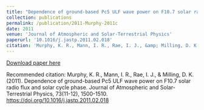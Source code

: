 ```yaml
---
title: "Dependence of ground-based Pc5 ULF wave power on F10.7 solar radio flux and solar cycle phase"
collection: publications
permalink: /publication/2011-Murphy-2011c
date: 2011
venue: 'Journal of Atmospheric and Solar-Terrestrial Physics'
paperurl: '10.1016/j.jastp.2011.02.018'
citation: 'Murphy, K. R., Mann, I. R., Rae, I. J., &amp; Milling, D. K. (2011). Dependence of ground-based Pc5 ULF wave power on F10.7 solar radio flux and solar cycle phase. Journal of Atmospheric and Solar-Terrestrial Physics, 73(11-12), 1500-1510. https://doi.org/10.1016/j.jastp.2011.02.018'
---
```

[Download paper here](10.1016/j.jastp.2011.02.018)

Recommended citation: Murphy, K. R., Mann, I. R., Rae, I. J., & Milling, D. K. (2011). Dependence of ground-based Pc5 ULF wave power on F10.7 solar radio flux and solar cycle phase. Journal of Atmospheric and Solar-Terrestrial Physics, 73(11-12), 1500-1510. https://doi.org/10.1016/j.jastp.2011.02.018